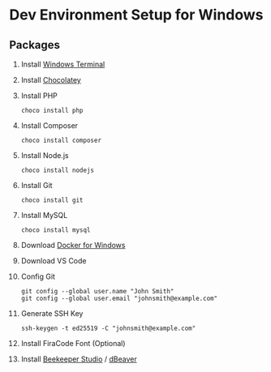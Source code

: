 # Dev Environment Setup for Windows

## Packages

1. Install [Windows Terminal](https://www.microsoft.com/en-us/p/windows-terminal/9n0dx20hk701)

2. Install [Chocolatey](https://chocolatey.org/)

3. Install PHP 

   ```
   choco install php 
   ```

4. Install Composer

   ``` 
   choco install composer
   ```

5. Install Node.js

   ```
   choco install nodejs
   ```

6. Install Git

   ```
   choco install git
   ```

7. Install MySQL

   ```
   choco install mysql
   ```

8. Download [Docker for Windows](https://desktop.docker.com/win/stable/amd64/Docker%20Desktop%20Installer.exe?utm_source=docker&utm_medium=webreferral&utm_campaign=dd-smartbutton&utm_location=header)

9. Download VS Code

10. Config Git

    ``` git
    git config --global user.name "John Smith"
    git config --global user.email "johnsmith@example.com"
    ```

11. Generate SSH Key

    ```
    ssh-keygen -t ed25519 -C "johnsmith@example.com"
    ```

11. Install FiraCode Font (Optional)

12. Install [Beekeeper Studio](https://www.beekeeperstudio.io/download/?ext=exe&arch=&type=installer) / [dBeaver](https://dbeaver.io/files/dbeaver-ce-latest-x86_64-setup.exe)



